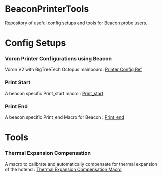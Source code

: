 # BeaconPrinterTools
Repository of useful config setups and tools for Beacon probe users.


# Config Setups

### Voron Printer Configurations using Beacon 

Voron V2 with BigTreeTech Octopus mainboard: [Printer Config Ref](Config/Printer_config/Voron2_Octopus_Beacon.cfg)

### Print Start
A beacon specific Print_start macro : [Print_start](Config/Print_start/Print_start.md)

### Print End 
A beacon specific Print_end Macro for Beacon : [Print_end](Config/Print_end/Print_end.md)

# Tools

### Thermal Expansion Compensation
A macro to calibrate and automatically compensate for thermal expansion of the hotend : [Thermal Expansion Compensation Macro](Tools/Thermal_Expansion_Compensation/Thermal_expansion_compensation.md)
